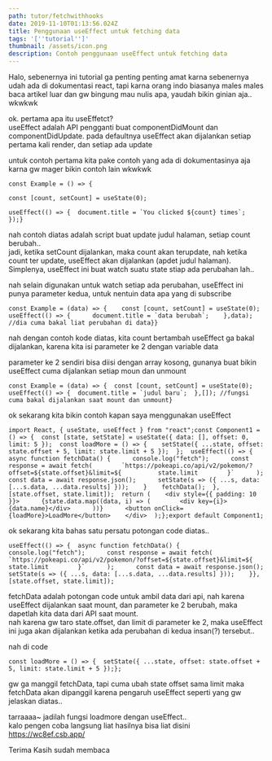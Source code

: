 ```yaml
---
path: tutor/fetchwithhooks
date: 2019-11-10T01:13:56.024Z
title: Penggunaan useEffect untuk fetching data
tags: '[''tutorial'']'
thumbnail: /assets/icon.png
description: Contoh penggunaan useEffect untuk fetching data
---
```

Halo, sebenernya ini tutorial ga penting penting amat karna sebenernya udah ada di dokumentasi react, tapi karna orang indo biasanya males males baca artikel luar dan gw bingung mau nulis apa, yaudah bikin ginian aja.. wkwkwk

ok. pertama apa itu useEffetct?\
useEffect adalah API pengganti buat componentDidMount dan componentDidUpdate. pada defaultnya useEffect akan dijalankan setiap pertama kali render, dan setiap ada update

untuk contoh pertama kita pake contoh yang ada di dokumentasinya aja karna gw mager bikin contoh lain wkwkwk

```
const Example = () => {  
```

```
const [count, setCount] = useState(0);  
```

```
useEffect(() => {  document.title = `You clicked ${count} times`;  });}
```

nah contoh diatas adalah script buat update judul halaman, setiap count berubah..\
jadi, ketika setCount dijalankan, maka count akan terupdate, nah ketika count ter update, useEffect akan dijalankan (apdet judul halaman). Simplenya, useEffect ini buat watch suatu state stiap ada perubahan lah..

nah selain digunakan untuk watch setiap ada perubahan, useEffect ini punya parameter kedua, untuk nentuin data apa yang di subscribe 

```
const Example = (data) => {    const [count, setCount] = useState(0);    useEffect(() => {      document.title = `data berubah`;    },data); //dia cuma bakal liat perubahan di data}}
```

nah dengan contoh kode diatas, kita count bertambah useEffect ga bakal dijalankan, karena kita isi parameter ke 2 dengan variable data

parameter ke 2 sendiri bisa diisi dengan array kosong, gunanya buat bikin useEffect cuma dijalankan setiap moun dan unmount

```
const Example = (data) => {  const [count, setCount] = useState(0);  useEffect(() => {  document.title = `judul baru`;  },[]); //fungsi cuma bakal dijalankan saat mount dan unmount}
```

ok sekarang kita bikin contoh kapan saya menggunakan useEffect

```
import React, { useState, useEffect } from "react";const Component1 = () => {  const [state, setState] = useState({ data: [], offset: 0, limit: 5 });  const loadMore = () => {    setState({ ...state, offset: state.offset + 5, limit: state.limit + 5 });  };  useEffect(() => {    async function fetchData() {      console.log("fetch");      const response = await fetch(        `https://pokeapi.co/api/v2/pokemon/?offset=${state.offset}&limit=${          state.limit        }`      );      const data = await response.json();      setState(s => ({ ...s, data: [...s.data, ...data.results] }));    }    fetchData();  }, [state.offset, state.limit]);  return (    <div style={{ padding: 10 }}>      {state.data.map((data, i) => (        <div key={i}>{data.name}</div>      ))}      <button onClick={loadMore}>LoadMore</button>    </div>  );};export default Component1;
```

ok sekarang kita bahas satu persatu potongan code diatas..

```
useEffect(() => {  async function fetchData() {      console.log("fetch");      const response = await fetch(        `https://pokeapi.co/api/v2/pokemon/?offset=${state.offset}&limit=${          state.limit        }`      );      const data = await response.json();      setState(s => ({ ...s, data: [...s.data, ...data.results] }));    }}, [state.offset, state.limit]);
```

fetchData adalah potongan code untuk ambil data dari api, nah karena useEffect dijalankan saat mount, dan parameter ke 2 berubah, maka dapetlah kita data dari API saat mount.\
nah karena gw taro state.offset, dan limit di parameter ke 2, maka useEffect ini juga akan dijalankan ketika ada perubahan di kedua insan(?) tersebut..

nah di code

```
const loadMore = () => {  setState({ ...state, offset: state.offset + 5, limit: state.limit + 5 });};
```

gw ga manggil fetchData, tapi cuma ubah state offset sama limit maka fetchData akan dipanggil karena pengaruh useEffect seperti yang gw jelaskan diatas..

tarraaaa~ jadilah fungsi loadmore dengan useEffect..\
kalo pengen coba langsung liat hasilnya bisa liat disini <https://wc8ef.csb.app/>

Terima Kasih sudah membaca
